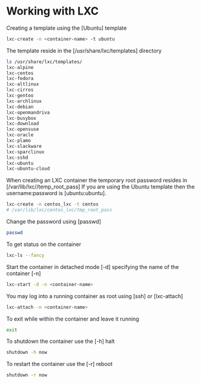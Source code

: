 # Working with LXC

Creating a template using the [Ubuntu] template

```sh
lxc-create -n <container-name> -t ubuntu
```

The template reside in the [/usr/share/lxc/templates] directory

```sh
ls /usr/share/lxc/templates/
lxc-alpine
lxc-centos
lxc-fedora
lxc-altlinux
lxc-cirros
lxc-gentoo
lxc-archlinux 
lxc-debian
lxc-openmandriva
lxc-busybox
lxc-download 
lxc-opensuse
lxc-oracle
lxc-plamo
lxc-slackware
lxc-sparclinux
lxc-sshd
lxc-ubuntu
lxc-ubuntu-cloud
```

When creating an LXC container the temporary root password resides in [/var/lib/lxc/<name-of-lxc-container>/temp_root_pass]
If you are using the Ubuntu template then the username:password is [ubuntu:ubuntu].

```sh
lxc-create -n centos_lxc -t centos
# /var/lib/lxc/centos_lxc/tmp_root_pass
```

Change the password using [passwd]

```sh
passwd
```

To get status on the container

```sh
lxc-ls --fancy
```

Start the container in detached mode [-d] specifying the name of the container [-n]

```sh
lxc-start -d -n <container-name>
```

You may log into a running container as root using [ssh] or [lxc-attach]

```sh
lxc-attach -n <container-name>
```

To exit while within the container and leave it running

```sh
exit
```

To shutdown the container use the [-h] halt

```sh
shutdown -h now
```

To restart the container use the [-r] reboot

```sh
shutdown -r now
```